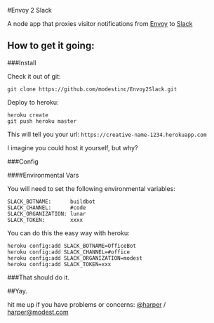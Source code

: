#Envoy 2 Slack

A node app that proxies visitor notifications from [Envoy](https://signwithenvoy.com) to [Slack](http://slack.com)

## How to get it going:

###Install

Check it out of git:

	git clone https://github.com/modestinc/Envoy2Slack.git

Deploy to heroku:

	heroku create
	git push heroku master

This will tell you your url: `https://creative-name-1234.herokuapp.com`

I imagine you could host it yourself, but why?

###Config

####Environmental Vars

You will need to set the following environmental variables:

	SLACK_BOTNAME:      buildbot
	SLACK_CHANNEL:      #code
	SLACK_ORGANIZATION: lunar
	SLACK_TOKEN:        xxxx

You can do this the easy way with heroku:

	heroku config:add SLACK_BOTNAME=OfficeBot
	heroku config:add SLACK_CHANNEL=#office
	heroku config:add SLACK_ORGANIZATION=modest
	heroku config:add SLACK_TOKEN=xxx


###That should do it.


##Yay.

hit me up if you have problems or concerns: [@harper](http://twitter.com/harper) / [harper@modest.com](mailto:harper@modest.com)

